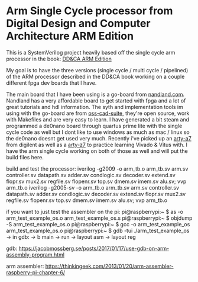 # Arm Single Cycle processor from Digital Design and Computer Architecture ARM Edition

This is a SystemVerilog project heavily based off the single cycle arm processor in the book: [DD&CA ARM Edition](https://www.amazon.com/Digital-Design-Computer-Architecture-ARM/dp/0128000562/)

My goal is to have the three versions (single cycle / multi cycle / pipelined) of the ARM processor described in the DD&CA book working on a couple different fpga dev boards that I have.  

The main board that I have been using is a go-board from [nandland.com](https://nandland.com/the-go-board/).  Nandland has a very affordable board to get started with fpga and a lot of great tutorials and hdl information.  The syth and implementation tools im using with the go-board are from [oss-cad-suite](https://github.com/YosysHQ/oss-cad-suite-build), they're open source, work with Makefiles and are very easy to learn.  I have generated a bit steam and programmed a de0nano board through quartus prime lite with the single cycle code as well but I dont like to use windows as much as mac / linux so the de0nano doesnt get used very much.  Recently i've picked up an [arty-a7](https://digilent.com/shop/arty-a7-artix-7-fpga-development-board/) from digilent as well as a [arty-z7](https://digilent.com/shop/arty-z7-zynq-7000-soc-development-board/) to practice learning Vivado & Vitus with.  I have the arm single cycle working on both of those as well and will put the build files here.

build and test the processor:
iverilog -g2009 -o arm_tb.o arm_tb.sv arm.sv controller.sv datapath.sv adder.sv condlogic.sv decoder.sv extend.sv flopr.sv mux2.sv regfile.sv flopenr.sv top.sv dmem.sv imem.sv alu.sv; vvp arm_tb.o
iverilog -g2005-sv -o arm_tb.o arm_tb.sv arm.sv controller.sv datapath.sv adder.sv condlogic.sv decoder.sv extend.sv flopr.sv mux2.sv regfile.sv flopenr.sv top.sv dmem.sv imem.sv alu.sv; vvp arm_tb.o

if you want to just test the assembler on the pi:
pi@raspberrypi:~ $ as -o arm_test_example_os.o arm_test_example_os.s
pi@raspberrypi:~ $ objdump -S arm_test_example_os.o
pi@raspberrypi:~ $ gcc -o arm_test_example_os arm_test_example_os.o
pi@raspberrypi:~ $ gdb -tui ./arm_test_example_os
  -> in gdb:
    -> b main
    -> run
    -> layout asm
    -> layout reg

gdb:
https://jacobmossberg.se/posts/2017/01/17/use-gdb-on-arm-assembly-program.html

arm assembler:
https://thinkingeek.com/2013/01/20/arm-assembler-raspberry-pi-chapter-6/
